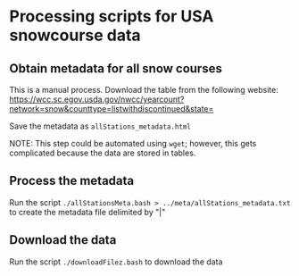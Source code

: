 # Processing scripts for USA snowcourse data

## Obtain metadata for all snow courses

This is a manual process. Download the table from the following website:
https://wcc.sc.egov.usda.gov/nwcc/yearcount?network=snow&counttype=listwithdiscontinued&state=

Save the metadata as `allStations_metadata.html`

NOTE: This step could be automated using `wget`; however, this gets complicated because the data are stored in tables.

## Process the metadata

Run the script `./allStationsMeta.bash > ../meta/allStations_metadata.txt`
to create the metadata file delimited by "|"

## Download the data

Run the script `./downloadFilez.bash` to download the data
